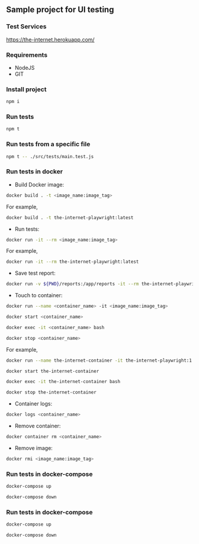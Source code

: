 ## Sample project for UI testing

### Test Services

https://the-internet.herokuapp.com/

### Requirements

- NodeJS
- GIT

### Install project

```bash
npm i
```

### Run tests

```bash
npm t
```

### Run tests from a specific file

```bash
npm t -- ./src/tests/main.test.js
```

### Run tests in docker

- Build Docker image:

```bash
docker build . -t <image_name:image_tag>
```

For example,

```bash
docker build . -t the-internet-playwright:latest
```

- Run tests:

```bash
docker run -it --rm <image_name:image_tag>
```

For example,

```bash
docker run -it --rm the-internet-playwright:latest
```

- Save test report:

```bash
docker run -v ${PWD}/reports:/app/reports -it --rm the-internet-playwright
```

- Touch to container:

```bash
docker run --name <container_name> -it <image_name:image_tag>
```

```bash
docker start <container_name>
```

```bash
docker exec -it <container_name> bash
```

```bash
docker stop <container_name>
```

For example,

```bash
docker run --name the-internet-container -it the-internet-playwright:1.0
```

```bash
docker start the-internet-container
```

```bash
docker exec -it the-internet-container bash
```

```bash
docker stop the-internet-container
```

- Container logs:

```bash
docker logs <container_name>
```

- Remove container:

```bash
docker container rm <container_name>
```

- Remove image:

```bash
docker rmi <image_name:image_tag>
```

### Run tests in docker-compose

```bash
docker-compose up
```

```bash
docker-compose down
```

### Run tests in docker-compose

```bash
docker-compose up
```

```bash
docker-compose down
```
